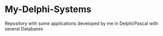 # My-Delphi-Systems
Repository with some applications developed by me in Delphi/Pascal with several Databases
